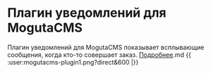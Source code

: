 
# Плагин уведомлений для MogutaCMS

Плагин уведомлений для MogutaCMS показывает всплывающие сообщения, когда кто-то совершает заказ. [Подробнее](http///mogutashop.ru/plugins/plagin-uvedomleniy).md
{{ :user:mogutacms-plugin1.png?direct&600 |}}